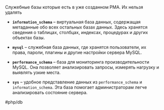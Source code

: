 Служебные базы которые есть в уже созданном PMA. Их нельзя удалять

- **`information_schema`** – виртуальная база данных, содержащая метаданные обо всех остальных базах данных. Здесь хранятся сведения о таблицах, столбцах, индексах, процедурах и других объектах базы.

- **`mysql`** – служебная база данных, где хранятся пользователи, их права, пароли, плагины и другие настройки сервера MySQL.

- **`performance_schema`** – база для мониторинга производительности MySQL. Она позволяет анализировать запросы, измерять нагрузку и выявлять узкие места.

- **`sys`** – удобное представление данных из `performance_schema` и `information_schema`. Эта база помогает администраторам легче анализировать состояние сервера.

#php/db